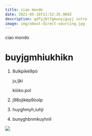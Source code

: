 ```yaml
---
title: ciao mondo
date: 2021-05-16T11:52:35.960Z
description: gdfyjbtfgkunyjguyj intro
image: img/about-direct-sourcing.jpg
---
```

ciao mondo

# buyjgmhiukhikn

1. 8ulkpikè9pò

   ju,ljki

   kiòko.pol
2. j98ojikèp9òolp
3. huyghmyh,iuhji
4. bunyghbnmkuyhnil

![](img/about-jumbotron.jpg)